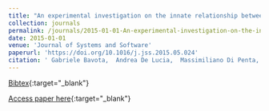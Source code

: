 ```yaml
---
title: "An experimental investigation on the innate relationship between quality and refactoring"
collection: journals
permalink: /journals/2015-01-01-An-experimental-investigation-on-the-innate-relationship-between-quality-and-refactoring
date: 2015-01-01
venue: 'Journal of Systems and Software'
paperurl: 'https://doi.org/10.1016/j.jss.2015.05.024'
citation: ' Gabriele Bavota,  Andrea De Lucia,  Massimiliano Di Penta,  Rocco Oliveto,  Fabio Palomba, &quot;An experimental investigation on the innate relationship between quality and refactoring.&quot; Journal of Systems and Software, 2015.'
---
```

[Bibtex](https://dblp.org/rec/bib/journals/jss/BavotaLPOP15){:target="_blank"}

[Access paper here](https://doi.org/10.1016/j.jss.2015.05.024){:target="_blank"}
